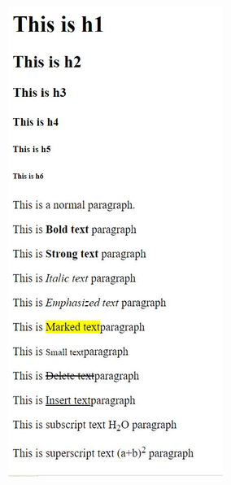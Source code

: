 <img src="/1. INTRODUCTION OF HTML/readme/introduction_of_html.JPG" alt="pic of introducation_of_html">
